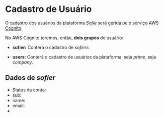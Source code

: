 # Cadastro de Usuário



O cadastro dos usuários da plataforma _Sofie_ será gerida pelo serviço [AWS Cognito](https://aws.amazon.com/pt/cognito/) 

No AWS Cognito teremos, então, **dois grupos** de usuário:



- **sofier:** Conterá o cadastro de _sofiers_ 

- **users:** Conterá o cadastro de usuários da plataforma, seja _prime_, seja _company_.



## Dados de _sofier_



- Status da conta:
- sub:
- name:
- email:
- 

